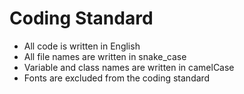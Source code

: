 # Coding Standard

- All code is written in English
- All file names are written in snake_case
- Variable and class names are written in camelCase
- Fonts are excluded from the coding standard



